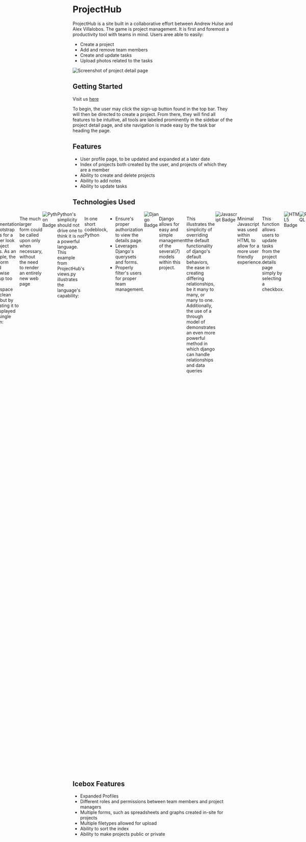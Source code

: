 # ProjectHub

ProjectHub is a site built in a collaborative effort between Andrew Hulse and Alex Villalobos. The game is project management. It is first and foremost a productivity tool with teams in mind. Users aree able to easily:
- Create a project 
- Add and remove team members
- Create and update tasks
- Upload photos related to the tasks

<img alt="Screenshot of project detail page" src=/static/images/detail-screenshot.png>

## Getting Started

Visit us <a href=https://projecthub-avah-f1fe7fefab0a.herokuapp.com>here</a>   

To begin, the user may click the sign-up button found in the top bar. They will then be directed to create a project. From there, they will find all features to be intuitive, all tools are labeled prominently in the sidebar of the project detail page, and site navigation is made easy by the task bar heading the page.
 
## Features 

- User profile page, to be updated and expanded at a later date
- Index of projects both created by the user, and projects of which they are a member
- Ability to create and delete projects
- Ability to add notes
- Ability to update tasks

## Technologies Used

<div style="display: flex; justify-content: center;">
<!--bootstrap-->
<img alt="Bootstrap Badge" src="https://img.shields.io/badge/bootstrap-%238511FA.svg?style=for-the-badge&logo=bootstrap&logoColor=white">

The implimentation of Bootstrap allows for a cleaner look to project pages. As an example, the task form would otherwise take up too much whitespace for a clean look, but by relagating it to be displayed as a single button:
```
          <button type="button" class="btn btn-primary mb-2" data-bs-toggle="modal"
          data-bs-target="#addTaskModal">
            Add Task
          </button>
```
The much larger form could be called upon only when necessary, without the need to render an entirely new web page
```
<div class="modal fade" id="addTaskModal" tabindex="-1" aria-labelledby="addTaskModalLabel" aria-hidden="true">
      <div class="modal-dialog">
        <div class="modal-content">
          <div class="modal-header">
            <h1 class="modal-title fs-5" id="AddTaskModalLabel">Add Task</h1>
            <button type="button" class="btn-close" data-bs-dismiss="modal" aria-label="Close"></button>
          </div>
          <div class="modal-body">
            <div id="taskForm">
              <form action="{% url 'add_task' project.id %}" method="POST">
                {% csrf_token %}
                <p>Name: </p> {{task_form.name}}
                <br>
                <p> Description: </p> {{task_form.description}}
                <br>
                <p> Due Date: </p> {{task_form.due_date}}
                <br>
                <p> Assigned To: </p> {{task_form.assigned_to}}
              </div>
            </div>
            <div class="modal-footer">
              <input type="submit" class="btn btn-primary" value="submit">
            </form>
            <button type="button" class="btn btn-primary" data-bs-dismiss="modal">Close</button>
          </div>
        </div>
      </div>
    </div>
```

<!--Python-->
<img alt="Python Badge" src= "https://img.shields.io/badge/Python-FFD43B?style=for-the-badge&logo=python&logoColor=blue">
Python's simplicity should not drive one to think it is not a powerful language. This example from ProjectHub's views.py illustrates the language's capability:

```
@login_required
def projects_detail(request, project_id):
    project = Project.objects.get(id=project_id)
    #grabbed users here
    all_users = User.objects.all()
    # check team members here
    team_members_id = project.team_members.all()
    # filter team members from all users
    members_not_in_team = all_users.exclude(id__in=team_members_id)
    task_form = TaskForm()
    project_note_form = ProjectNoteForm()
    tasks= Task.objects.filter(project_id=project_id)
    project_notes = ProjectNote.objects.filter(project_id=project_id)
    return render(request, 'projects/detail.html', {
        'project': project,
        'task_form': task_form,
        'project_note_form' : project_note_form,
        'members_not_in_team': members_not_in_team,
        'tasks' : tasks,
        'project_notes' : project_notes
    })
```
In one short codeblock, Python 
- Ensure's proper authorization to view the details page.
- Leverages Django's querysets and forms.
- Properly filter's users for proper team management.



<!--Django-->
<img alt="Django Badge" src="https://img.shields.io/badge/Django-092E20?style=for-the-badge&logo=django&logoColor=green">

Django allows for easy and simple management of the several(7) models within this project.

```
class Project(models.Model):
    name = models.CharField(max_length=50)
    description = models.TextField(max_length=250)
    start_date = models.DateField()
    end_date = models.DateField() 
    created_by = models.ForeignKey(User, on_delete=models.CASCADE)
    team_members = models.ManyToManyField(User, through='TeamMember', related_name='projects')

    def __str__(self):
        return self.name
    
    def get_absolute_url(self):
        return reverse('detail', kwargs={'project_id': self.id})
    
    def save(self, *args, **kwargs):
        if not self.pk:
            super(Project, self).save(*args, **kwargs)
            TeamMember.objects.create(project=self, user=self.created_by)
        else:
            super(Project, self).save(*args, **kwargs)
```
This illustrates the simplicity of overriding the default functionality of django's default behaviors, the ease in creating differing relationships, be it many to many, or many to one. Additionally, the use of a through model of demonstrates an even more powerful method in which django can handle relationships and data queries 

```
class TeamMember(models.Model):
    user = models.ForeignKey(User, on_delete=models.CASCADE, related_name='team_member')
    project= models.ForeignKey(Project, on_delete=models.CASCADE, default=None)

    def __str__(self):
        return self.user.username
```

<!--JavaScript-->
<img alt="Javascript Badge" src="https://img.shields.io/badge/JavaScript-323330?style=for-the-badge&logo=javascript&logoColor=F7DF1E">

Minimal Javascript was used within HTML to allow for a more user friendly experience. 

```
<script>
  function updateTask(taskId) {
    const formElement = document.getElementById(`form-${taskId}`);
    formElement.submit();
  }
  </script>
```
This function allows users to update tasks from the project details page simply by selecting a checkbox.

<!--HTML5-->
<img alt="HTML5 Badge" src="https://img.shields.io/badge/HTML5-E34F26?style=for-the-badge&logo=html5&logoColor=white">

<!-- PostgreSQL -->
<img alt="PostgreSQL badge" src="https://img.shields.io/badge/PostgreSQL-316192?style=for-the-badge&logo=postgresql&logoColor=white"> 




<!--CSS-->
<img alt="CSS Badge" src= "https://img.shields.io/badge/css3-%231572B6.svg?style=for-the-badge&logo=css3&logoColor=white">





</div>

## Icebox Features

- Expanded Profiles
- Different roles and permissions between team members and project managers
- Multiple forms, such as spreadsheets and graphs created in-site for projects
- Multiple filetypes allowed for upload
- Ability to sort the index
- Ability to make projects public or private
